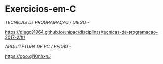# Exercicios-em-C

*TECNICAS DE PROGRAMAÇAO / DIEGO* -

https://diego91964.github.io/unipac/disciplinas/tecnicas-de-programacao-2017-2/#/

*ARQUITETURA DE PC / PEDRO* -

https://goo.gl/KmhxnJ




 
